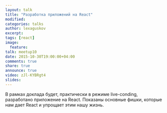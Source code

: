 ```yaml
---
layout: talk
title: "Разработка приложений на React"
modified:
categories: talks
author: lexaguskov
excerpt:
tags: [react]
image:
  feature:
talk: meetup10
date: 2015-10-30T19:00:00+04:00
comments: true
share: true
announce: true 
video: zJl-KYBRgt4
slides: 
---
```


В рамках доклада будет, практически в режиме live-conding, разработано приложение на React. 
Показаны основные фишки, которые нам дает React и упрощает этим нашу жизнь.
